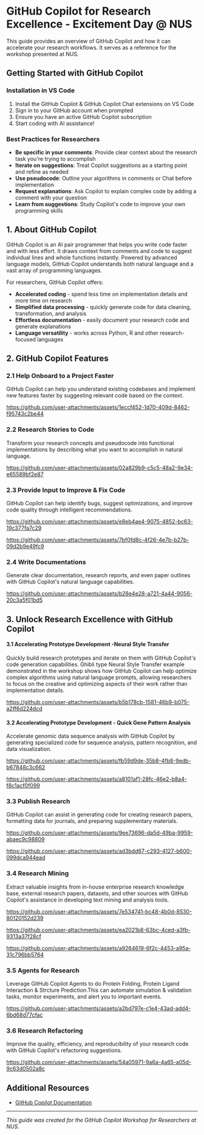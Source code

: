 # GitHub Copilot for Research Excellence - Excitement Day @ NUS

This guide provides an overview of GitHub Copilot and how it can accelerate your research workflows. It serves as a reference for the workshop presented at NUS.

## Getting Started with GitHub Copilot

### Installation in VS Code

1. Install the GitHub Copilot & GitHub Copilot Chat extensions on VS Code
2. Sign in to your GitHub account when prompted
3. Ensure you have an active GitHub Copilot subscription
4. Start coding with AI assistance!

### Best Practices for Researchers

- **Be specific in your comments**: Provide clear context about the research task you're trying to accomplish
- **Iterate on suggestions**: Treat Copilot suggestions as a starting point and refine as needed
- **Use pseudocode**: Outline your algorithms in comments or Chat before implementation
- **Request explanations**: Ask Copilot to explain complex code by adding a comment with your question
- **Learn from suggestions**: Study Copilot's code to improve your own programming skills

## 1. About GitHub Copilot

GitHub Copilot is an AI pair programmer that helps you write code faster and with less effort. It draws context from comments and code to suggest individual lines and whole functions instantly. Powered by advanced language models, GitHub Copilot understands both natural language and a vast array of programming languages.

For researchers, GitHub Copilot offers:

- **Accelerated coding** - spend less time on implementation details and more time on research
- **Simplified data processing** - quickly generate code for data cleaning, transformation, and analysis
- **Effortless documentation** - easily document your research code and generate explanations
- **Language versatility** - works across Python, R and other research-focused languages

## 2. GitHub Copilot Features

### 2.1 Help Onboard to a Project Faster

GitHub Copilot can help you understand existing codebases and implement new features faster by suggesting relevant code based on the context.

https://github.com/user-attachments/assets/1eccf452-1d70-409d-8462-f95743c2be44

### 2.2 Research Stories to Code

Transform your research concepts and pseudocode into functional implementations by describing what you want to accomplish in natural language.

https://github.com/user-attachments/assets/02a829b9-c5c5-48a2-9e34-e65589bf2e87

### 2.3 Provide Input to Improve & Fix Code

GitHub Copilot can help identify bugs, suggest optimizations, and improve code quality through intelligent recommendations.

https://github.com/user-attachments/assets/e8eb4ae4-9075-4852-bc63-19c377fa7c29

https://github.com/user-attachments/assets/7bf0fd8c-4f26-4e7b-b27b-09d2b9e49fc9

### 2.4 Write Documentations

Generate clear documentation, research reports, and even paper outlines with GitHub Copilot's natural language capabilities.

https://github.com/user-attachments/assets/b28e4e28-a721-4a44-9056-20c3a5f01bd5

## 3. Unlock Research Excellence with GitHub Copilot

#### 3.1 Accelerating Prototype Development -Neural Style Transfer

Quickly build research prototypes and iterate on them with GitHub Copilot's code generation capabilities. Ghibli type Neural Style Transfer example demonstrated in the workshop shows how GitHub Copilot can help optimize complex algorithms using natural language prompts, allowing researchers to focus on the creative and optimizing aspects of their work rather than implementation details.

https://github.com/user-attachments/assets/b5b178cb-1581-46b9-b075-a2ff6d224dcd

#### 3.2 Accelerating Prototype Development - Quick Gene Pattern Analysis

Accelerate genomic data sequence analysis with GitHub Copilot by generating specialized code for sequence analysis, pattern recognition, and data visualization.

https://github.com/user-attachments/assets/fb59d9de-35b8-4fb8-9edb-b67848c3c662

https://github.com/user-attachments/assets/a8101af1-28fc-46e2-b8a4-f8c1acf0f099

### 3.3 Publish Research

GitHub Copilot can assist in generating code for creating research papers, formatting data for journals, and preparing supplementary materials.

https://github.com/user-attachments/assets/9ee73696-da5d-49ba-9959-abaec9c98809

https://github.com/user-attachments/assets/ad3bdd67-c293-4127-b600-099dca944ead


### 3.4 Research Mining

Extract valuable insights from in-house enterprise research knowledge base, external research papers, datasets, and other sources with GitHub Copilot's assistance in developing text mining and analysis tools.

https://github.com/user-attachments/assets/7e534741-bc48-4b0d-8530-80120152d239

https://github.com/user-attachments/assets/ea2021b8-63bc-4ced-a3fb-9313a37f28cf

https://github.com/user-attachments/assets/a9264619-6f2c-4453-a95a-31c796bb5764

### 3.5 Agents for Research

Leverage GitHub Copilot Agents to do Protein Folding, Protein Ligand Interaction & Strcture Prediction.This can automate simulation & validation tasks, monitor experiments, and alert you to important events.

https://github.com/user-attachments/assets/a2bd797e-c1e4-43ad-add4-6bd68d77cfac

### 3.6 Research Refactoring

Improve the quality, efficiency, and reproducibility of your research code with GitHub Copilot's refactoring suggestions.

https://github.com/user-attachments/assets/54a05971-9a6a-4a65-a05d-9c63d0502a8c

## Additional Resources

- [GitHub Copilot Documentation](https://docs.github.com/en/copilot)

---

*This guide was created for the GitHub Copilot Workshop for Researchers at NUS.*

